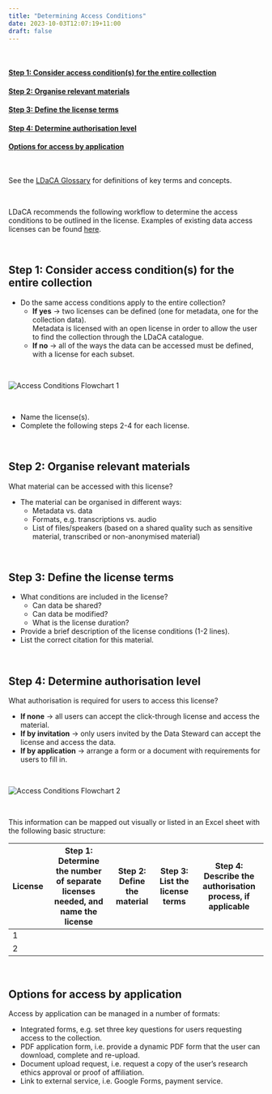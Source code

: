 ```yaml
---
title: "Determining Access Conditions"
date: 2023-10-03T12:07:19+11:00
draft: false
---
```


<br>

#### [Step 1: Consider access condition(s) for the entire collection](#step-1-consider-access-conditions-for-the-entire-collection)
#### [Step 2: Organise relevant materials](#step-2-organise-relevant-materials)
#### [Step 3: Define the license terms](#step-3-define-the-license-terms)
#### [Step 4: Determine authorisation level](#step-4-determine-authorisation-level)
#### [Options for access by application](#options-for-access-by-application)

<br>

See the [LDaCA Glossary](https://docs.ldaca.edu.au/other-resources/glossary/) for definitions of key terms and concepts.

<br>

LDaCA recommends the following workflow to determine the access conditions to be outlined in the license. Examples of existing data access licenses can be found [here](/licenses/).

<br>

## Step 1: Consider access condition(s) for the entire collection

- Do the same access conditions apply to the entire collection?
  - __If yes__ → two licenses can be defined (one for metadata, one for the collection data).<br>
  Metadata is licensed with an open license in order to allow the user to find the collection through the LDaCA catalogue.
  - __If no__ → all of the ways the data can be accessed must be defined, with a license for each subset.

<br>

![Access Conditions Flowchart 1](/resources/AccessConditions_Flow1.jpg)

<br>

- Name the license(s).
- Complete the following steps 2-4 for each license.

<br>

## Step 2: Organise relevant materials

What material can be accessed with this license?
- The material can be organised in different ways:
  - Metadata vs. data
  - Formats, e.g. transcriptions vs. audio
  - List of files/speakers (based on a shared quality such as sensitive material, transcribed or non-anonymised material)

<br>

## Step 3: Define the license terms

- What conditions are included in the license?
  - Can data be shared?
  - Can data be modified?
  - What is the license duration?
- Provide a brief description of the license conditions (1-2 lines).
- List the correct citation for this material.

<br>

## Step 4: Determine authorisation level

What authorisation is required for users to access this license?
- __If none__ → all users can accept the click-through license and access the material.
- __If by invitation__ → only users invited by the Data Steward can accept the license and access the data.
- __If by application__ → arrange a form or a document with requirements for users to fill in.

<br>

![Access Conditions Flowchart 2](/resources/AccessConditions_Flow2.jpg)

<br>

This information can be mapped out visually or listed in an Excel sheet with the following basic structure:

License | Step 1: Determine the number of separate licenses needed, and name the license | Step 2: Define the material | Step 3: List the license terms | Step 4: Describe the authorisation process, if applicable |
--- | --- | --- | --- | ---
1 | | | |
2 | | | |

<br>

## Options for access by application

Access by application can be managed in a number of formats:
- Integrated forms, e.g. set three key questions for users requesting access to the collection.
- PDF application form, i.e. provide a dynamic PDF form that the user can download, complete and re-upload.
- Document upload request, i.e. request a copy of the user’s research ethics approval or proof of affiliation.
- Link to external service, i.e. Google Forms, payment service.